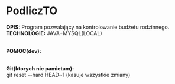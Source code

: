 # PodliczTO

<b>OPIS:</b> Program pozwalający na kontrolowanie budżetu rodzinnego.<br>
<b>TECHNOLOGIE:</b> JAVA+MYSQL(LOCAL)
<br><br>

<b>POMOC(dev):</b><br><br>

<b>Git(ktorych nie pamietam):</b><br>
git reset --hard HEAD~1 (kasuje wszystkie zmiany)
